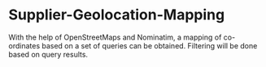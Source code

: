 # Supplier-Geolocation-Mapping
With the help of OpenStreetMaps and Nominatim, a mapping of co-ordinates based on a set of queries can be obtained. Filtering will be done based on query results.
